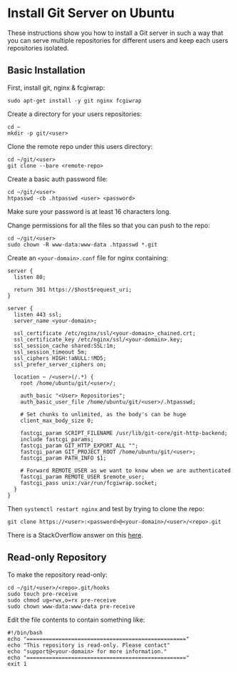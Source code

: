 # Install Git Server on Ubuntu

These instructions show you how to install a Git server in such a way that you can serve multiple repositories for different users and keep each users repositories isolated.

## Basic Installation

First, install git, nginx & fcgiwrap:

```
sudo apt-get install -y git nginx fcgiwrap
```

Create a directory for your users repositories:

```
cd ~
mkdir -p git/<user>
```

Clone the remote repo under this users directory:

```
cd ~/git/<user>
git clone --bare <remote-repo>
```

Create a basic auth password file:

```
cd ~/git/<user>
htpasswd -cb .htpasswd <user> <password>
```

Make sure your password is at least 16 characters long.

Change permissions for all the files so that you can push to the repo:

```
cd ~/git/<user>
sudo chown -R www-data:www-data .htpasswd *.git
```

Create an `<your-domain>.conf` file for nginx containing:

```
server {
  listen 80;

  return 301 https://$host$request_uri;
}

server {
  listen 443 ssl;
  server_name <your-domain>;

  ssl_certificate /etc/nginx/ssl/<your-domain>_chained.crt;
  ssl_certificate_key /etc/nginx/ssl/<your-domain>.key;
  ssl_session_cache shared:SSL:1m;
  ssl_session_timeout 5m;
  ssl_ciphers HIGH:!aNULL:!MD5;
  ssl_prefer_server_ciphers on;

  location ~ /<user>(/.*) {
    root /home/ubuntu/git/<user>/;

    auth_basic "<User> Repositories";
    auth_basic_user_file /home/ubuntu/git/<user>/.htpasswd;

    # Set chunks to unlimited, as the body's can be huge
    client_max_body_size 0;

    fastcgi_param SCRIPT_FILENAME /usr/lib/git-core/git-http-backend;
    include fastcgi_params;
    fastcgi_param GIT_HTTP_EXPORT_ALL "";
    fastcgi_param GIT_PROJECT_ROOT /home/ubuntu/git/<user>;
    fastcgi_param PATH_INFO $1;

    # Forward REMOTE_USER as we want to know when we are authenticated
    fastcgi_param REMOTE_USER $remote_user;
    fastcgi_pass unix:/var/run/fcgiwrap.socket;
  }
}
```

Then `systemctl restart nginx` and test by trying to clone the repo:

```
git clone https://<user>:<password>@<your-domain>/<user>/<repo>.git
```

There is a StackOverflow answer on this [here](https://stackoverflow.com/a/36362218/576235).

## Read-only Repository

To make the repository read-only:

```
cd ~/git/<user>/<repo>.git/hooks
sudo touch pre-receive
sudo chmod ug=rwx,o=rx pre-receive
sudo chown www-data:www-data pre-receive
```

Edit the file contents to contain something like:

```
#!/bin/bash
echo "=================================================="
echo "This repository is read-only. Please contact"
echo "support@<your-domain> for more information."
echo "=================================================="
exit 1
```
